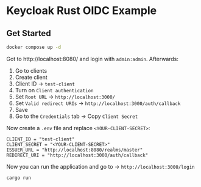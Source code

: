 # Keycloak Rust OIDC Example

## Get Started
``` bash
docker compose up -d
```

Got to http://localhost:8080/ and login with `admin:admin`. Afterwards:
1. Go to clients
2. Create client
3. Client ID -> `test-client`
4. Turn on `Client authentication`
5. Set `Root URL` -> `http://localhost:3000/`
6. Set `Valid redirect URIs` -> `http://localhost:3000/auth/callback`
7. Save
8. Go to the `Credentials` tab -> Copy `Client Secret`

Now create a `.env` file and replace `<YOUR-CLIENT-SECRET>`:
```
CLIENT_ID = "test-client"
CLIENT_SECRET = "<YOUR-CLIENT-SECRET>"
ISSUER_URL = "http://localhost:8080/realms/master"
REDIRECT_URI = "http://localhost:3000/auth/callback"
```

Now you can run the application and go to -> `http://localhost:3000/login`
``` bash
cargo run
```
